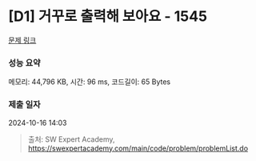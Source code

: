 # [D1] 거꾸로 출력해 보아요 - 1545 

[문제 링크](https://swexpertacademy.com/main/code/problem/problemDetail.do?contestProbId=AV2gbY0qAAQBBAS0) 

### 성능 요약

메모리: 44,796 KB, 시간: 96 ms, 코드길이: 65 Bytes

### 제출 일자

2024-10-16 14:03



> 출처: SW Expert Academy, https://swexpertacademy.com/main/code/problem/problemList.do